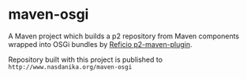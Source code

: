 # maven-osgi
A Maven project which builds a p2 repository from Maven components wrapped into OSGi bundles by [Reficio p2-maven-plugin](https://github.com/reficio/p2-maven-plugin).

Repository built with this project is published to ``http://www.nasdanika.org/maven-osgi``

